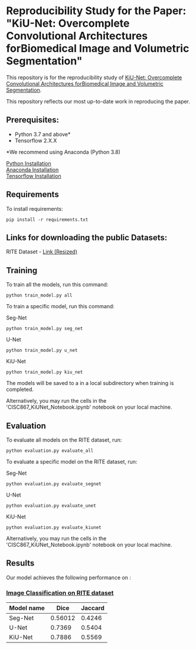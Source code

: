 # Reproducibility Study for the Paper: "KiU-Net: Overcomplete Convolutional Architectures forBiomedical Image and Volumetric Segmentation"

This repository is for the reproducibility study of [KiU-Net: Overcomplete Convolutional Architectures forBiomedical Image and Volumetric Segmentation](https://arxiv.org/pdf/2010.01663v2.pdf). 

This repository reflects our most up-to-date work in reproducing the paper.

## Prerequisites:
- Python 3.7 and above*
- Tensorflow 2.X.X

\*We recommend using Anaconda (Python 3.8)

<a href="https://www.python.org/downloads/"> Python Installation </a>  
<a href="https://www.anaconda.com/products/individual"> Anaconda Installation </a>  
<a href="https://www.tensorflow.org/install"> Tensorflow Installation </a>  

## Requirements

To install requirements:

```setup
pip install -r requirements.txt
```

## Links for downloading the public Datasets:

RITE Dataset - <a href = "https://drive.google.com/drive/folders/1WTPRJk8Q-Bx-uqMyfoL9JHi7vKotwgL8?usp=sharing"> Link (Resized) </a>

## Training

To train all the models, run this command:

```train
python train_model.py all
```

To train a specific model, run this command:

Seg-Net
```train
python train_model.py seg_net
```

U-Net
```train
python train_model.py u_net
```

KiU-Net
```train
python train_model.py kiu_net
```

The models will be saved to a in a local subdirectory when training is completed.


Alternatively, you may run the cells in the 'CISC867_KiUNet_Notebook.ipynb' notebook on your local machine.

## Evaluation

To evaluate all models on the RITE dataset, run:

```eval
python evaluation.py evaluate_all
```

To evaluate a specific model on the RITE dataset, run:

Seg-Net
```eval
python evaluation.py evaluate_segnet
```

U-Net
```eval
python evaluation.py evaluate_unet
```

KiU-Net
```eval
python evaluation.py evaluate_kiunet
```

Alternatively, you may run the cells in the 'CISC867_KiUNet_Notebook.ipynb' notebook on your local machine.

## Results

Our model achieves the following performance on :

### [Image Classification on RITE dataset](https://paperswithcode.com/sota/medical-image-segmentation-on-rite)

| Model name         | Dice | Jaccard |
| ------------------ |---------------- | -------------- |
| Seg-Net   |     0.56012         |      0.4246       |
| U-Net   |     0.7369         |      0.5404       |
| KiU-Net   |     0.7886         |      0.5569       |

